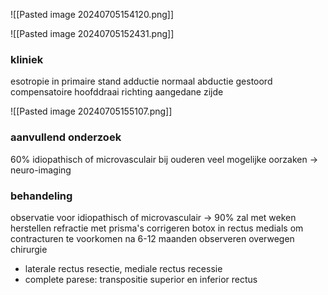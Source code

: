 

![[Pasted image 20240705154120.png]]

![[Pasted image 20240705152431.png]]

### kliniek
esotropie in primaire stand
adductie normaal
abductie gestoord
compensatoire hoofddraai richting aangedane zijde

![[Pasted image 20240705155107.png]]

### aanvullend onderzoek
60% idiopathisch of microvasculair bij ouderen
veel mogelijke oorzaken -> neuro-imaging

### behandeling
observatie voor idiopathisch of microvasculair -> 90% zal met weken herstellen
refractie met prisma's corrigeren
botox in rectus medials om contracturen te voorkomen
na 6-12 maanden observeren overwegen chirurgie
- laterale rectus resectie, mediale rectus recessie
- complete parese: transpositie superior en inferior rectus